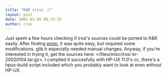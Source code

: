 ```yaml
---
title: "K&R irssi :)"
layout: post
date: 2002-01-05 00:33:32
author: cras
---
```

Just spent a few hours checking if irssi's sources could be ported to
K&R easily. After finding
[proto](http://www.research.att.com/~gsf/proto/proto.html), it was quite
easy, but required some modifications. glib.h especially needed manual
changes. Anyway, if you're interested in trying it, get the sources
here: \</files/misc/irssi-kr-20020104.tar.gz\>. I compiled it
succesfully with HP-UX 11.0's cc, there's a hpux-build script included
which you probably want to look at even without HP-UX.

